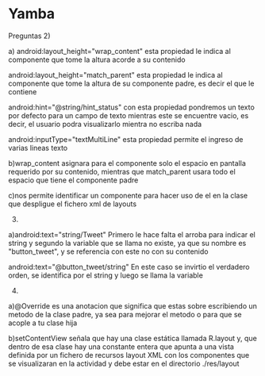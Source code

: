 # Yamba

Preguntas
2)

a)
android:layout_height="wrap_content"
esta propiedad le indica al componente que tome la altura acorde a su contenido


android:layout_height="match_parent"
esta propiedad le indica al componente que tome la altura de su componente padre, es decir el que le contiene


android:hint="@string/hint_status"
con esta propiedad pondremos un texto por defecto para un campo de texto mientras este se encuentre vacio, es decir, el usuario podra visualizarlo mientra no escriba nada 


android:inputType="textMultiLine"
esta propiedad permite el ingreso de varias lineas texto 


b)wrap_content asignara para el componente solo el espacio en pantalla requerido por su contenido, mientras que match_parent usara todo el espacio que tiene el componente padre 


c)nos permite identificar un componente para hacer uso de el en la clase que despligue el fichero xml de layouts

3)

a)android:text="string/Tweet"
Primero le hace falta el arroba para indicar el string y segundo la variable que se llama no existe, ya que 
su nombre es "button_tweet", y se referencia con este no con su contenido

android:text="@button_tweet/string"
En este caso se invirtio el verdadero orden, se identifica por el string y luego se llama la variable

4)

a)@Override es una anotacion que significa que estas sobre escribiendo un metodo de la clase padre, ya sea para mejorar el metodo o para que se acople a tu clase hija


b)setContentView señala que hay una clase estática llamada R.layout y, que dentro de esa clase hay una constante entera que apunta a una vista definida por un fichero de recursos layout XML con los componentes que se visualizaran en la actividad y debe estar en el directorio ./res/layout
